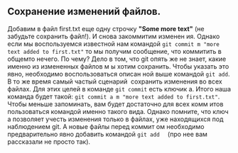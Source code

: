 ## Сохранение изменений файлов. 
Добавим в файл                 first.txt еще одну строчку
**"Some more text"** (не забудьте сохранить файл!). И снова закоммитим изменен                   ия.
Однако если мы воспользуемся известной нам командой
   ``git commit ­m "more text added to first.txt"``
то мы получим сообщение, что коммитить в общем­то нечего. По                           чему? Дело в том,
что git опять же не знает, какие именно из измененных файлов м                             ы хотим сохранить.
Чтобы указать это явно, необходимо воспользоваться описан                   ной выше командой
``git add``. В то же время самый частый сценарий ­ сохранить изменения во                           всех
файлах. Для этих целей в команде ``git commit`` есть ключик ­a. 
Итого наша команда будет такой: 
    ``git commit ­a ­m "more text added to first.txt"``.
    Чтобы меньше запоминать, вам будет достаточно для всех комм                     итов пользоваться
командой именно такого вида. 
Однако помните, что ключ                         ­a позволяет учесть изменения только в файлах, уже
находящихся под наблюдением git. А новые файлы перед коммит                     ом необходимо
предварительно явно добавить командой         ``git add  ``          (про нее вам рассказали не
просто так). 
